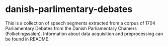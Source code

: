 # danish-parlimentary-debates
This is a collection of speech segments extracted from a corpus of 1704 Parliamentary Debates from the Danish Parliamentary Chamers (Folketingssalen). Information about data acquisition and preprocessing can be found in README.
